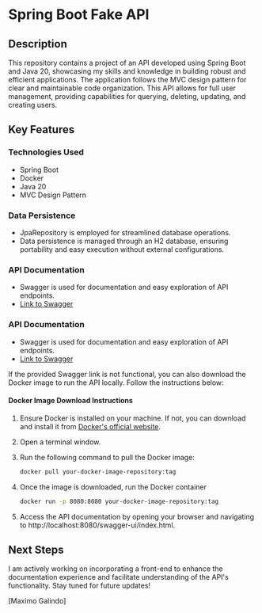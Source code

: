# Spring Boot Fake API

## Description

This repository contains a project of an API developed using Spring Boot and Java 20, showcasing my skills and knowledge in building robust and efficient applications. The application follows the MVC design pattern for clear and maintainable code organization. This API allows for full user management, providing capabilities for querying, deleting, updating, and creating users.

## Key Features

### Technologies Used
- Spring Boot
- Docker
- Java 20
- MVC Design Pattern

### Data Persistence
- JpaRepository is employed for streamlined database operations.
- Data persistence is managed through an H2 database, ensuring portability and easy execution without external configurations.

### API Documentation
- Swagger is used for documentation and easy exploration of API endpoints.
- [Link to Swagger](https://springbootfakeapi.onrender.com/swagger-ui/index.html)

### API Documentation
- Swagger is used for documentation and easy exploration of API endpoints.
- [Link to Swagger](https://springbootfakeapi.onrender.com/swagger-ui/index.html)

If the provided Swagger link is not functional, you can also download the Docker image to run the API locally. Follow the instructions below:

#### Docker Image Download Instructions
1. Ensure Docker is installed on your machine. If not, you can download and install it from [Docker's official website](https://www.docker.com/get-started).

2. Open a terminal window.

3. Run the following command to pull the Docker image:
   ```bash
   docker pull your-docker-image-repository:tag
4. Once the image is downloaded, run the Docker container
   ```bash
   docker run -p 8080:8080 your-docker-image-repository:tag
5. Access the API documentation by opening your browser and navigating to http://localhost:8080/swagger-ui/index.html.
   
## Next Steps

I am actively working on incorporating a front-end to enhance the documentation experience and facilitate understanding of the API's functionality. Stay tuned for future updates!

[Maximo Galindo]

